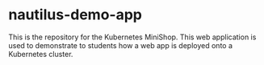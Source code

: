 # nautilus-demo-app

This is the repository for the Kubernetes MiniShop. This web application is used to demonstrate to students how a web app is deployed onto a Kubernetes cluster. 